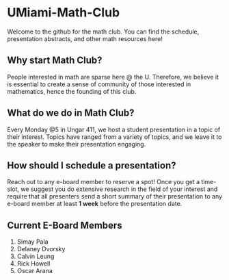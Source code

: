 # UMiami-Math-Club

Welcome to the github for the math club. You can find the schedule, presentation abstracts, and other math resources here!

## Why start Math Club?

People interested in math are sparse here @ the U. Therefore, we believe it is essential to create a sense of community of those interested in mathematics, hence the founding of this club.

## What do we do in Math Club?

Every Monday @5 in Ungar 411, we host a student presentation in a topic of their interest.
Topics have ranged from a variety of topics, and we leave it to the speaker to make their presentation engaging.

## How should I schedule a presentation?

Reach out to any e-board member to reserve a spot! 
Once you get a time-slot, we suggest you do extensive research in the field of your interest and 
require that all presenters send a short summary of their presentation to any e-board member at least **1 week** before the presentation date.

## Current E-Board Members

  1. Simay Pala
  2. Delaney Dvorsky
  3. Calvin Leung
  4. Rick Howell
  5. Oscar Arana
